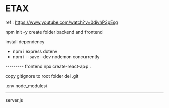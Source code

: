 # ETAX
ref : https://www.youtube.com/watch?v=0divhP3pEsg

npm init -y 
create folder backend and frontend 

install dependency 
- npm i express dotenv
- npm i --save--dev nodemon concurrently


--------- frontend
npx create-react-app .


copy gitignore to root folder
del .git

.env
node_modules/
******
server.js
